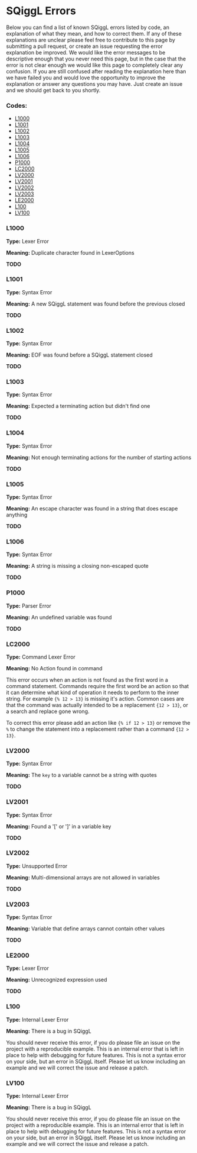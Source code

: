 # SQiggL Errors

Below you can find a list of known SQiggL errors listed by code, an explanation of what they
mean, and how to correct them. If any of these explanations are unclear please feel free to
contribute to this page by submitting a pull request, or create an issue requesting the
error explanation be improved. We would like the error messages to be descriptive enough that
you never need this page, but in the case that the error is not clear enough we would like this
page to completely clear any confusion. If you are still confused after reading the explanation
here than we have failed you and would love the opportunity to improve the explanation or answer
any questions you may have. Just create an issue and we should get back to you shortly.

### Codes:

* [L1000](#l1000)
* [L1001](#l1001)
* [L1002](#l1002)
* [L1003](#l1003)
* [L1004](#l1004)
* [L1005](#l1005)
* [L1006](#l1006)
* [P1000](#p1000)
* [LC2000](#lc2000)
* [LV2000](#lv2000)
* [LV2001](#lv2001)
* [LV2002](#lv2002)
* [LV2003](#lv2003)
* [LE2000](#le1000)
* [L100](#l100)
* [LV100](#lv100)

### L1000

**Type:** Lexer Error

**Meaning:** Duplicate character found in LexerOptions

**TODO**

### L1001

**Type:** Syntax Error

**Meaning:** A new SQiggL statement was found before the previous closed

**TODO**

### L1002

**Type:** Syntax Error

**Meaning:** EOF was found before a SQiggL statement closed

**TODO**

### L1003

**Type:** Syntax Error

**Meaning:** Expected a terminating action but didn't find one

**TODO**

### L1004

**Type:** Syntax Error

**Meaning:** Not enough terminating actions for the number of starting actions

**TODO**

### L1005

**Type:** Syntax Error

**Meaning:** An escape character was found in a string that does escape anything

**TODO**

### L1006

**Type:** Syntax Error

**Meaning:** A string is missing a closing non-escaped quote

**TODO**

### P1000

**Type:** Parser Error

**Meaning:** An undefined variable was found

**TODO**

### LC2000

**Type:** Command Lexer Error

**Meaning:** No Action found in command

This error occurs when an action is not found as the first word in a command statement.
Commands require the first word be an action so that it can determine what kind of operation
it needs to perform to the inner string. For example `{% 12 > 13}` is missing it's action.
Common cases are that the command was actually intended to be a replacement `{12 > 13}`, or
a search and replace gone wrong.

To correct this error please add an action like `{% if 12 > 13}` or remove the `%` to change
the statement into a replacement rather than a command `{12 > 13}`.

### LV2000

**Type:** Syntax Error

**Meaning:** The `key` to a variable cannot be a string with quotes

**TODO**

### LV2001

**Type:** Syntax Error

**Meaning:** Found a '\[' or '\]' in a variable key

**TODO**

### LV2002

**Type:** Unsupported Error

**Meaning:** Multi-dimensional arrays are not allowed in variables

**TODO**

### LV2003

**Type:** Syntax Error

**Meaning:** Variable that define arrays cannot contain other values

**TODO**

### LE2000

**Type:** Lexer Error

**Meaning:** Unrecognized expression used

**TODO**

### L100

**Type:** Internal Lexer Error

**Meaning:** There is a bug in SQiggL

You should never receive this error, if you do please file an issue on the project with a
reproducible example. This is an internal error that is left in place to help with debugging
for future features. This is not a syntax error on your side, but an error in SQiggL itself.
Please let us know including an example and we will correct the issue and release a patch.

### LV100

**Type:** Internal Lexer Error

**Meaning:** There is a bug in SQiggL

You should never receive this error, if you do please file an issue on the project with a
reproducible example. This is an internal error that is left in place to help with debugging
for future features. This is not a syntax error on your side, but an error in SQiggL itself.
Please let us know including an example and we will correct the issue and release a patch.
